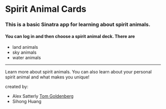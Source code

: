 # Spirit Animal Cards

### This is a basic **Sinatra** app for learning about __spirit animals__. 
#### You can log in and then choose a spirit animal deck. There are 
  * land animals 
  * sky animals 
  * water animals

*** 

Learn more about spirit animals. You can also learn about your personal spirit animal and what makes you unique! 

created by: 
  - Alex Satterly
  [Tom Goldenberg](https://github.com/tgoldenberg)
  - Sihong Huang
